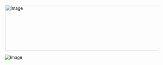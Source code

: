 <img width="700" height="150" alt="Image" src="https://github.com/user-attachments/assets/4ff69083-3ebf-4bbd-8c7f-b2607df28dd1" />

![Image](https://github.com/user-attachments/assets/c6803012-da70-423c-8c31-384fb8882ed7)
